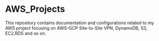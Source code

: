 # AWS_Projects
This repository contains documentation and configurations related to my AWS project focusing on AWS-GCP Site-to-Site VPN, DynamoDB, S3, EC2,RDS and so on.
